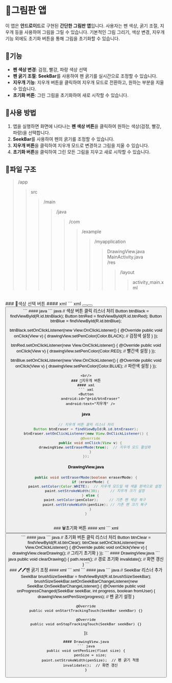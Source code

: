 <h1>🎨그림판 앱</h1>

<p>이 앱은 <strong>안드로이드</strong>로 구현된 <strong>간단한 그림판 앱</strong>입니다. 사용자는 펜 색상, 굵기 조절, 지우개 등을 사용하여 그림을 그릴 수 있습니다. 기본적인 그림 그리기, 색상 변경, 지우개 기능 외에도 초기화 버튼을 통해 그림을 초기화할 수 있습니다.</p>

<h2>📌기능</h2>
<ul>
    <li><strong>펜 색상 변경</strong>: 검정, 빨강, 파랑 색상 선택</li>
    <li><strong>펜 굵기 조절</strong>: <strong>SeekBar</strong>를 사용하여 펜 굵기를 실시간으로 조정할 수 있습니다.</li>
    <li><strong>지우개 기능</strong>: 지우개 버튼을 클릭하여 지우개 모드로 전환하고, 원하는 부분을 지울 수 있습니다.</li>
    <li><strong>초기화 버튼</strong>: 그린 그림을 초기화하여 새로 시작할 수 있습니다.</li>
</ul>

<h2>📌사용 방법</h2>
<ol>
    <li>앱을 실행하면 화면에 나타나는 <strong>펜 색상 버튼</strong>을 클릭하여 원하는 색상(검정, 빨강, 파랑)을 선택합니다.</li>
    <li><strong>SeekBar</strong>를 사용하여 펜의 굵기를 조정할 수 있습니다.</li>
    <li><strong>지우개 버튼</strong>을 클릭하여 지우개 모드로 변경하고 그림을 지울 수 있습니다.</li>
    <li><strong>초기화 버튼</strong>을 클릭하여 그린 모든 그림을 지우고 새로 시작할 수 있습니다.</li>
</ol>

<h2>📌파일 구조</h2>

 >/app
 > > src
 > > > /main
 > > > > /java
 > > > > > /com
 > > > > > > /example
 > > > > > > > /myapplication
 > > > > > > > > DrawingView.java        
 > > > > > > > > MainActivity.java       
 > > > > > > > /res
 > > > > > > > > > /layout
 > > > > > > > > > >activity_main.xml
<br/>
### 🎨색상 선택 버튼
#### xml
``` xml
<Button
    android:id="@+id/btnBlack"
    android:text="검정" />
<Button
    android:id="@+id/btnRed"
    android:text="빨강" />
<Button
    android:id="@+id/btnBlue"
    android:text="파랑" />
```
#### java
``` java
// 색상 버튼 클릭 리스너 처리
Button btnBlack = findViewById(R.id.btnBlack);
Button btnRed = findViewById(R.id.btnRed);
Button btnBlue = findViewById(R.id.btnBlue);

btnBlack.setOnClickListener(new View.OnClickListener() {
    @Override
    public void onClick(View v) {
        drawingView.setPenColor(Color.BLACK);  // 검정색 설정
    }
});

btnRed.setOnClickListener(new View.OnClickListener() {
    @Override
    public void onClick(View v) {
        drawingView.setPenColor(Color.RED);    // 빨간색 설정
    }
});

btnBlue.setOnClickListener(new View.OnClickListener() {
    @Override
    public void onClick(View v) {
        drawingView.setPenColor(Color.BLUE);   // 파란색 설정
    }
});

```
<br/>
### 🧽지우개 버튼
#### xml
``` xml
<Button
    android:id="@+id/btnEraser"
    android:text="지우개" />
```
#### java
``` java
// 지우개 버튼 클릭 리스너 처리
Button btnEraser = findViewById(R.id.btnEraser);
btnEraser.setOnClickListener(new View.OnClickListener() {
    @Override
    public void onClick(View v) {
        drawingView.setEraserMode(true);  // 지우개 모드 활성화
    }
});
```
#### DrawingView.java
``` java
public void setEraserMode(boolean eraserMode) {
    if (eraserMode) {
        paint.setColor(Color.WHITE);  // 지우개 모드일 때 색을 흰색으로 설정
        paint.setStrokeWidth(30);     // 지우개 크기 설정
    } else {
        paint.setColor(penColor);     // 기존 펜 색상 복구
        paint.setStrokeWidth(penSize); // 기존 펜 크기 복구
    }
}
```
<br/>
### 🗑️초기화 버튼
#### xml
``` xml
<Button
    android:id="@+id/btnClear"
    android:text="초기화" />
```
#### java
``` java
// 초기화 버튼 클릭 리스너 처리
Button btnClear = findViewById(R.id.btnClear);
btnClear.setOnClickListener(new View.OnClickListener() {
    @Override
    public void onClick(View v) {
        drawingView.clearDrawing();  // 그리기 초기화
    }
});
```
#### DrawingView.java
``` java
public void clearDrawing() {
    path.reset();  // 경로 초기화
    invalidate();  // 화면 갱신
}
```
<br/>
### 🖊️🖊펜 굵기 조정 
#### xml
``` xml
<SeekBar
    android:id="@+id/brushSizeSeekBar"
    android:layout_width="match_parent"
    android:layout_height="wrap_content"
    android:max="100"
    android:progress="10" />
```
#### java
``` java
// SeekBar 리스너 추가
SeekBar brushSizeSeekBar = findViewById(R.id.brushSizeSeekBar);
brushSizeSeekBar.setOnSeekBarChangeListener(new SeekBar.OnSeekBarChangeListener() {
    @Override
    public void onProgressChanged(SeekBar seekBar, int progress, boolean fromUser) {
        drawingView.setPenSize(progress);  // 펜 굵기 설정
    }

    @Override
    public void onStartTrackingTouch(SeekBar seekBar) {}

    @Override
    public void onStopTrackingTouch(SeekBar seekBar) {}
});
```
#### DrawingView.java
``` java
public void setPenSize(float size) {
    penSize = size;
    paint.setStrokeWidth(penSize);  // 펜 굵기 적용
    invalidate();  // 화면 갱신
}
```
